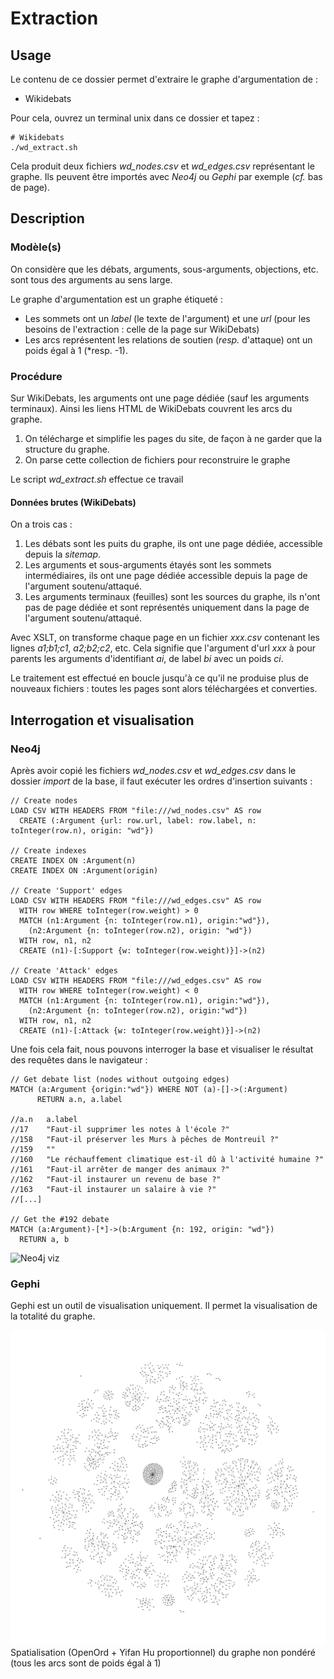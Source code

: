 # Extraction

## Usage

Le contenu de ce dossier permet d'extraire le graphe d'argumentation de :

 - Wikidebats

Pour cela, ouvrez un terminal unix dans ce dossier et tapez :

	# Wikidebats
	./wd_extract.sh
	
Cela produit deux fichiers *wd_nodes.csv* et *wd_edges.csv* représentant le graphe. Ils peuvent être importés avec *Neo4j* ou *Gephi* par exemple (*cf.* bas de page).

## Description

### Modèle(s)

On considère que les débats, arguments, sous-arguments, objections, etc. sont tous des arguments au sens large.

Le graphe d'argumentation est un graphe étiqueté :

 - Les sommets ont un *label* (le texte de l'argument) et une *url* (pour les besoins de l'extraction : celle de la page sur WikiDebats)
 - Les arcs représentent les relations de soutien (*resp.* d'attaque) ont un poids égal à 1 (*resp. -1).

### Procédure

Sur WikiDebats, les arguments ont une page dédiée (sauf les arguments terminaux). Ainsi les liens HTML de WikiDebats couvrent les arcs du graphe.

 1. On télécharge et simplifie les pages du site, de façon à ne garder que la structure du graphe.
 2. On parse cette collection de fichiers pour reconstruire le graphe
 
 Le script *wd_extract.sh* effectue ce travail

#### Données brutes (WikiDebats)

On a trois cas :

1. Les débats sont les puits du graphe, ils ont une page dédiée, accessible depuis la *sitemap*.
2. Les arguments et sous-arguments étayés sont les sommets intermédiaires, ils ont une page dédiée accessible depuis la page de l'argument soutenu/attaqué.
3. Les arguments terminaux (feuilles) sont les sources du graphe, ils n'ont pas de page dédiée et sont représentés uniquement dans la page de l'argument soutenu/attaqué.

Avec XSLT, on transforme chaque page en un fichier *xxx.csv* contenant les lignes *a1;b1;c1*, *a2;b2;c2*, etc. Cela signifie que l'argument d'url *xxx* à pour parents les arguments d'identifiant *ai*, de label *bi* avec un poids *ci*.

Le traitement est effectué en boucle jusqu'à ce qu'il ne produise plus de nouveaux fichiers : toutes les pages sont alors téléchargées et converties.


## Interrogation et visualisation

### Neo4j

Après avoir copié les fichiers *wd_nodes.csv* et *wd_edges.csv* dans le dossier *import* de la base, il faut exécuter les ordres d'insertion suivants :

	// Create nodes
	LOAD CSV WITH HEADERS FROM "file:///wd_nodes.csv" AS row
	  CREATE (:Argument {url: row.url, label: row.label, n: toInteger(row.n), origin: "wd"})
	  
	// Create indexes
	CREATE INDEX ON :Argument(n)
	CREATE INDEX ON :Argument(origin)
	
	// Create 'Support' edges
	LOAD CSV WITH HEADERS FROM "file:///wd_edges.csv" AS row
	  WITH row WHERE toInteger(row.weight) > 0
	  MATCH (n1:Argument {n: toInteger(row.n1), origin:"wd"}),
	    (n2:Argument {n: toInteger(row.n2), origin: "wd"})
	  WITH row, n1, n2
	  CREATE (n1)-[:Support {w: toInteger(row.weight)}]->(n2)

	// Create 'Attack' edges
	LOAD CSV WITH HEADERS FROM "file:///wd_edges.csv" AS row
	  WITH row WHERE toInteger(row.weight) < 0
	  MATCH (n1:Argument {n: toInteger(row.n1), origin:"wd"}),
	    (n2:Argument {n: toInteger(row.n2), origin:"wd"})
	  WITH row, n1, n2
	  CREATE (n1)-[:Attack {w: toInteger(row.weight)}]->(n2)

Une fois cela fait, nous pouvons interroger la base et visualiser le résultat des requêtes dans le navigateur :


	// Get debate list (nodes without outgoing edges)
	MATCH (a:Argument {origin:"wd"}) WHERE NOT (a)-[]->(:Argument) 
		  RETURN a.n, a.label

	//a.n	a.label
	//17	"Faut-il supprimer les notes à l'école ?"
	//158	"Faut-il préserver les Murs à pêches de Montreuil ?"
	//159	""
	//160	"Le réchauffement climatique est-il dû à l'activité humaine ?"
	//161	"Faut-il arrêter de manger des animaux ?"
	//162	"Faut-il instaurer un revenu de base ?"
	//163	"Faut-il instaurer un salaire à vie ?"
	//[...]

	// Get the #192 debate
	MATCH (a:Argument)-[*]->(b:Argument {n: 192, origin: "wd"})
	  RETURN a, b
	  
![Neo4j viz](images/n4j_example.svg  "Neo4j visualization")

### Gephi

Gephi est un outil de visualisation uniquement. Il permet la visualisation de la totalité du graphe.

![Gephi viz](images/gephi_example.png  "Gephi visualization")
Spatialisation (OpenOrd + Yifan Hu proportionnel) du graphe non pondéré (tous les arcs sont de poids égal à 1)

